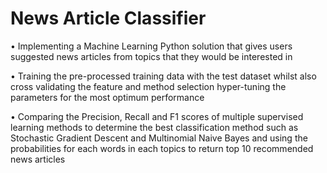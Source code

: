 # News Article Classifier
•	Implementing a Machine Learning Python solution that gives users suggested news articles from topics that they would be interested in

•	Training the pre-processed training data with the test dataset whilst also cross validating the feature and method selection hyper-tuning the parameters for the most optimum performance

•	Comparing the Precision, Recall and F1 scores of multiple supervised learning methods to determine the best classification method such as Stochastic Gradient Descent and Multinomial Naive Bayes and using the probabilities for each words in each topics to return top 10 recommended news articles
